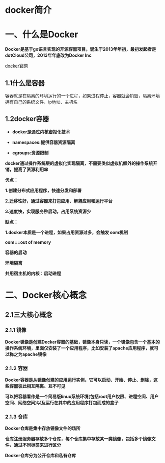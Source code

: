 # docker简介

# 一、什么是Docker

**Docker是基于go语言实现的开源容器项目，诞生于2013年年初，最初发起者是dotCloud公司，2013年年底改为Docker Inc**

[docker官网](https://www.docker.com/)



## 1.1什么是容器

容器就是在隔离的环境运行的一个进程，如果进程停止，容器就会销毁，隔离环境拥有自己的系统文件、ip地址、主机名



## 1.2docker容器

- **docker是通过内核虚拟化技术**

- **namespaces:提供容器资源隔离**

- **cgroups:资源限制**



**docker通过操作系统层的虚拟化实现隔离，不需要类似虚拟机额外的操作系统开销，提高了资源利用率**



**优点：**

**1.创建分布式应用程序，快速分发和部署**

**2.迁移性好，通过容器来打包应用、解耦应用和运行平台**

**3.速度快，实现服务秒启动，占用系统资源少**



**缺点：**

**1.docker本质是一个进程，如果占用资源过多，会触发 oom机制**

**oom==out of memory**



**容器的启动**

**环境隔离**

**共用宿主机的内核：启动进程**





# 二、Docker核心概念

## 2.1三大核心概念

### 2.1.1 镜像

**Docker镜像是创建Docker容器的基础，镜像本身只读，一个镜像包含一个基本的操作系统环境，里面仅安装了一个应用程序，比如安装了apache应用程序，就可以称之为apache镜像**



### 2.1.2 容器

**Docker容器是从镜像创建的应用运行实例，它可以启动、开始、停止、删除，这些容器彼此相互隔离、互不可见**

**可以把容器看作是一个简易版linux系统环境(包括root用户权限、进程空间、用户空间、网络空间)以及运行在其中的应用程序打包而成的盒子**



### 2.1.3 仓库

**Docker仓库是集中存放镜像文件的场所**

**仓库注册服务器存放多个仓库，每个仓库集中存放某一类镜像，包括多个镜像文件，通过不同标签来进行区分**

**Docker仓库分为公开仓库和私有仓库**

